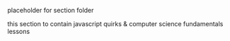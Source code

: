 placeholder for section folder

this section to contain javascript quirks & computer science fundamentals lessons
